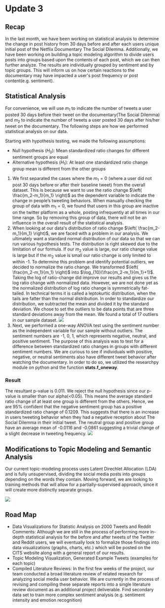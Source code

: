 # Update 3


## Recap
In the last month, we have been working on statistical analysis to determine the change in post history from 30 days before and after each users unique initial post of the Netflix Documentary The Social Dilemma. Additionally, we have been working on building a topic modeling algorithm to divide users posts into groups based upon the contents of each post, which we can then further analyze. The results are individually grouped by sentiment and by topic groups. This will inform us on how certain reactions to the documentary may have impacted a user's post frequency or post content(e.g. sentiment).

## Statistical Analysis
For convenience, we will use $m_1$ to indicate the number of tweets a user posted 30 days before their tweet on the documentary(The Social Dilemma) and $m_2$ to indicate the number of tweets a user posted 30 days after his/her tweet on the documentary. The following steps are how we performed statistical analysis on our data.

Starting with hypothesis testing, we made the following assumptions:
- Null hypothesis ($H_0$): Mean standardized ratio changes for different sentiment groups are equal 
- Alternative hypothesis ($H_1$): At least one standardized ratio change group mean is different from the other groups 

1. We first separated the cases where the $m_1=0$ (where a user did not post 30 days before or after their baseline tweet) from the overall dataset. This is because we want to use the ratio change $\left( \frac{m_2-m_1}{m_1} \right)$ as the dependent variable to indicate the change in people’s tweeting behaviors. When manually checking the group of data with $m_1=0$, we found that users in this group are inactive on the twitter platform as a whole, posting infrequently at all times in our time range. So by removing this group of data, there will not be an influence in the overall result of the statistical analysis.
2. When looking at our data's distribution of ratio change $\left( \frac{m_2-m_1}{m_1} \right)$, we are faced with a problem in our analysis. We ultimately want a standard normal distribution of our data so that we can run various hypothesis tests. The distribution is right skewed due to the limitation of our formula. If our $m_2$ value is large, our ratio change value is large but if the $m_2$ value is small our ratio change is only limited to within -1. To determine this problem and identify potential outliers, we decided to normalize the ratio change. We transformed $\left( \frac{m_2-m_1}{m_1} \right)$ into $\log_{10}(\frac{m_2-m_1}{m_1}+1)$. Taking the log of ratio-change did improve our results and gives us the log ratio change with normalized data. However, we are not done yet as the normalized distribution of log ratio change is symmetrically fat-tailed. In technical terms it is called a leptokurtic distribution, when the tails are fatter than the normal distribution. In order to standardize our distribution, we subtracted the mean and divided it by the standard deviation. We chose to set the outliers to be data points that are three standard deviations away from the mean. We found a total of 17 outliers in our sample dataset.
![](https://i.imgur.com/H70QBU4.png)
3. Next, we performed a one-way ANOVA test using the sentiment number as the independent variable for our sample without outliers. The sentiment numbers are -1, 0, 1, which represents negative, neutral, and positive sentiment. The purpose of this analysis was to test for a difference between standardized ratio changes in groups with different sentiment numbers. We are curious to see if individuals with positive, negative, or neutral sentiments also have different tweet behavior after watching the documentary. In order to do so, we utilized the researchpy module on python and the function __stats.f_oneway__.




### Result
The resultant p-value is 0.011. We reject the null hypothesis since our p-value is smaller than our alpha(<0.05). This means the average standard ratio change of at least one group is different from the others. Hence, we are 95% confident that the negative sentiment group has a positive standardized ratio change of 0.1209. This suggests that there is an increase in users tweeting behavior when they had a negative reception about The Social Dilemma in their initial tweet. The neutral group and positive group have an average mean of -0.0116 and -0.0861 suggesting a trivial change of a slight decrease in tweeting frequency. 
![](https://i.imgur.com/zfUL6f8.png)


## Modifications to Topic Modeling and Semantic Analysis
Our current topic-modeling process uses Latent Direchlet Allocation (LDA) and is fully unsupervised, dividing the social media posts into groups depending on the words they contain.
Moving forward, we are looking to training methods that will allow for a partially-supervised approach, since it will create more distinctly separate groups. 

![](https://i.imgur.com/yotrjaS.png)



## Road Map
- Data Visualizations for Statistic Analysis on 2000 Tweets and Reddit Comments:
Although we are still in the process of performing more in-depth statistical analysis for the before and after tweets of the Twitter and Reddit users, we will eventually look to formalize those findings into data visualizations (graphs, charts, etc.) which will be posted on the CITS website along with a general report of our results.
- Topic Modeling Visualization, Generated Example Tweets (examples for each topic)
- Compiled Literature Reviews:
In the first few weeks of the project, our team conducted a broad literature review of related research for analyzing social media user behavior. We are currently in the process of revising and compiling these separate reports into a single literature review document as an additional project deliverable.
Find secondary data set to train more complex sentiment analysis (e.g. sentiment intensity and emotion recognition)

